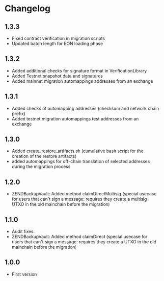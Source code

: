 # Changelog

## 1.3.3
* Fixed contract verification in migration scripts
* Updated batch length for EON loading phase

## 1.3.2
* Added additional checks for signature format in VerificationLibrary
* Added Testnet snapshot data and signatures
* Added mainnet migration automappings addresses from an exchange

## 1.3.1
* Added checks of automapping addresses (checksum and network chain prefix)
* Added testnet migration automappings test addresses from an exchange

## 1.3.0
* Added create_restore_artifacts.sh (cumulative bash script for the creation of the restore artifacts)
* added automappings for off-chain translation of selected addresses during the migration process

## 1.2.0
* ZENDBackupVault: Added method claimDirectMultisig (special usecase for users that can't sign a message: requires they create a multisig UTXO in the old mainchain before the migration)

## 1.1.0
* Audit fixes
* ZENDBackupVault: Added method claimDirect (special usecase for users that can't sign a message: requires they create a UTXO in the old mainchain before the migration)

## 1.0.0
* First version
